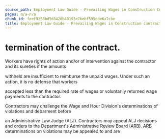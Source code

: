 ```yaml
---
source_path: Employment Law Guide - Prevailing Wages in Construction Contracts.md
pages: n/a-n/a
chunk_id: feef9258bd5d8420b49193e7bebf595dde6a7cbe
title: Employment Law Guide - Prevailing Wages in Construction Contracts
---
```

# termination of the contract.

Workers have rights of action and/or of intervention against the contractor and its sureties if the amounts

withheld are insuﬃcient to reimburse the unpaid wages. Under such an action, it is no defense that workers

accepted less than the required rate of wages or voluntarily returned wage payments to the contractor.

Contractors may challenge the Wage and Hour Division's determinations of violations and debarment before

an Administrative Law Judge (ALJ). Contractors may appeal ALJ decisions and orders to the Department's Administrative Review Board (ARB). ARB determinations on violations may be appealed to and are
